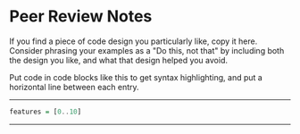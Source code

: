 # Peer Review Notes

If you find a piece of code design you particularly like, copy it here. Consider phrasing your examples as a "Do this, not that" by including both the design you like, and what that design helped you avoid. 

Put code in code blocks like this to get syntax highlighting, and put a horizontal line between each entry.

---
```Haskell
features = [0..10]
```
---
<!--stackedit_data:
eyJoaXN0b3J5IjpbLTE3OTEyNDY4OTNdfQ==
-->
